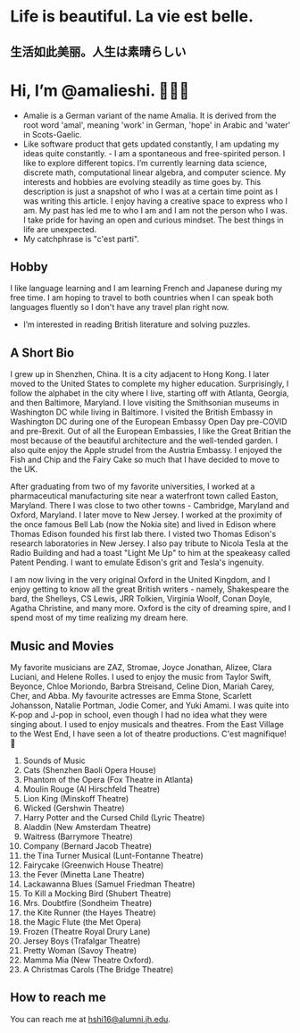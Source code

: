 # Life is beautiful.  La vie est belle. 
## 生活如此美丽。人生は素晴らしい

# Hi, I’m @amalieshi. 👩🏻‍💻
- Amalie is a German variant of the name Amalia. It is derived from the root word 'amal', meaning 'work' in German, 'hope' in Arabic and 'water' in Scots-Gaelic. 
- Like software product that gets updated constantly, I am updating my ideas quite constantly. - I am a spontaneous and free-spirited person. I like to explore different topics. I’m currently learning data science, discrete math, computational linear algebra, and computer science. My interests and hobbies are evolving steadily as time goes by. This description is just a snapshot of who I was at a certain time point as I was writing this article. I enjoy having a creative space to express who I am. My past has led me to who I am and I am not the person who I was. I take pride for having an open and curious mindset. The best things in life are unexpected. 
- My catchphrase is "c'est parti".

## Hobby
 I like language learning and I am learning French and Japanese during my free time. I am hoping to travel to both countries when I can speak both languages fluently so I don't have any travel plan right now. 
- I’m interested in reading British literature and solving puzzles. 

## A Short Bio
I grew up in Shenzhen, China. It is a city adjacent to Hong Kong. I later moved to the United States to complete my higher education. Surprisingly, I follow the alphabet in the city where I live, starting off with Atlanta, Georgia, and then Baltimore, Maryland. I love visiting the Smithsonian museums in Washington DC while living in Baltimore. I visited the British Embassy in Washington DC during one of the European Embassy Open Day pre-COVID and pre-Brexit. Out of all the European Embassies, I like the Great Britian the most because of the beautiful architecture and the well-tended garden. I also quite enjoy the Apple strudel from the Austria Embassy. I enjoyed the Fish and Chip and the Fairy Cake so much that I have decided to move to the UK.
 
After graduating from two of my favorite universities, I worked at a pharmaceutical manufacturing site near a waterfront town called Easton, Maryland. There I was close to two other towns - Cambridge, Maryland and Oxford, Maryland. I later move to New Jersey. I worked at the proximity of the once famous Bell Lab (now the Nokia site) and lived in Edison where Thomas Edison founded his first lab there. I visted two Thomas Edison's research laboratories in New Jersey. I also pay tribute to Nicola Tesla at the Radio Building and had a toast "Light Me Up" to him at the speakeasy called Patent Pending. I want to emulate Edison's grit and Tesla's ingenuity. 

I am now living in the very original Oxford in the United Kingdom, and I enjoy getting to know all the great British writers - namely, Shakespeare the bard, the Shelleys, CS Lewis, JRR Tolkien, Virginia Woolf, Conan Doyle, Agatha Christine, and many more. Oxford is the city of dreaming spire, and I spend most of my time realizing my dream here. 


## Music and Movies
My favorite musicians are ZAZ, Stromae, Joyce Jonathan, Alizee, Clara Luciani, and Helene Rolles. I used to enjoy the music from Taylor Swift, Beyonce, Chloe Moriondo, Barbra Streisand, Celine Dion, Mariah Carey, Cher, and Abba. My favourite actresses are Emma Stone, Scarlett Johansson, Natalie Portman, Jodie Comer, and Yuki Amami. I was quite into K-pop and J-pop in school, even though I had no idea what they were singing about. I used to enjoy musicals and theatres. From the East Village to the West End, I have seen a lot of theatre productions. C'est magnifique! 🥳


1. Sounds of Music 
1. Cats (Shenzhen Baoli Opera House)
1. Phantom of the Opera (Fox Theatre in Atlanta)
1. Moulin Rouge (Al Hirschfeld Theatre)
1. Lion King (Minskoff Theatre)
1. Wicked (Gershwin Theatre)
1. Harry Potter and the Cursed Child (Lyric Theatre)
1. Aladdin (New Amsterdam Theatre)
1. Waitress (Barrymore Theatre)
1. Company (Bernard Jacob Theatre)
1. the Tina Turner Musical (Lunt-Fontanne Theatre)
1. Fairycake (Greenwich House Theatre)
1. the Fever (Minetta Lane Theatre)
1. Lackawanna Blues (Samuel Friedman Theatre)
1. To Kill a Mocking Bird (Shubert Theatre)
1. Mrs. Doubtfire (Sondheim Theatre)
1. the Kite Runner (the Hayes Theatre)
1. the Magic Flute (the Met Opera)
1. Frozen (Theatre Royal Drury Lane)
1. Jersey Boys (Trafalgar Theatre)
1. Pretty Woman (Savoy Theatre)
1. Mamma Mia (New Theatre Oxford).
1. A Christmas Carols (The Bridge Theatre)

 
## How to reach me
You can reach me at hshi16@alumni.jh.edu.


<!---
amalieshi/amalieshi is a ✨ special ✨ repository because its `README.md` (this file) appears on your GitHub profile.
You can click the Preview link to take a look at your changes.
--->
